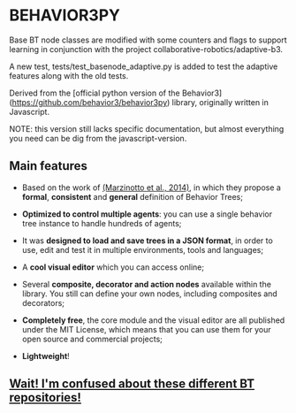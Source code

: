 # BEHAVIOR3PY

Base BT node classes are modified with some counters and flags to support learning in conjunction with the project collaborative-robotics/adaptive-b3.  

A new test, tests/test_basenode_adaptive.py is added to test the adaptive features along with the old tests. 


Derived from the [official python version of the Behavior3] (https://github.com/behavior3/behavior3py) library, originally written in Javascript.

NOTE: this version still lacks specific documentation, but almost everything you need can be dig from the javascript-version.


## Main features

- Based on the work of [(Marzinotto et al., 2014)](http://www.csc.kth.se/~miccol/Michele_Colledanchise/Publications_files/2013_ICRA_mcko.pdf), in which they propose a **formal**, **consistent** and **general** definition of Behavior Trees;

- **Optimized to control multiple agents**: you can use a single behavior tree instance to handle hundreds of agents;

- It was **designed to load and save trees in a JSON format**, in order to use, edit and test it in multiple environments, tools and languages;

- A **cool visual editor** which you can access online;

- Several **composite, decorator and action nodes** available within the library. You still can define your own nodes, including composites and decorators;

- **Completely free**, the core module and the visual editor are all published under the MIT License, which means that you can use them for your open source and commercial projects;

- **Lightweight**!


## [Wait!  I'm confused about these different BT repositories!](https://github.com/collaborative-robotics/ABT/blob/main/wait_im_confused.md)

